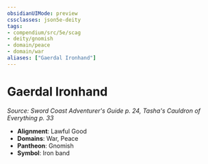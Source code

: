 ```yaml
---
obsidianUIMode: preview
cssclasses: json5e-deity
tags:
- compendium/src/5e/scag
- deity/gnomish
- domain/peace
- domain/war
aliases: ["Gaerdal Ironhand"]
---
```

# Gaerdal Ironhand
*Source: Sword Coast Adventurer's Guide p. 24, Tasha's Cauldron of Everything p. 33* 

- **Alignment**: Lawful Good
- **Domains**: War, Peace
- **Pantheon**: Gnomish
- **Symbol**: Iron band